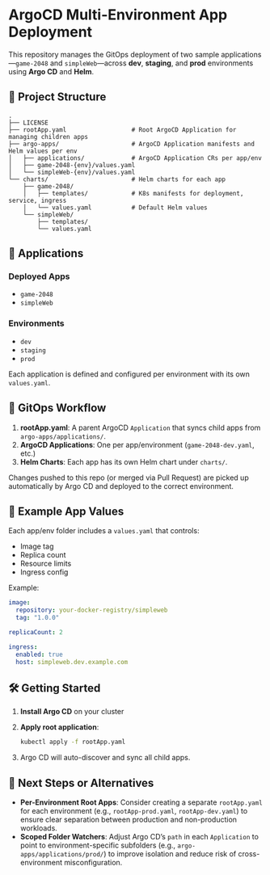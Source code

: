 # ArgoCD Multi-Environment App Deployment

This repository manages the GitOps deployment of two sample applications—`game-2048` and `simpleWeb`—across **dev**, **staging**, and **prod** environments using **Argo CD** and **Helm**.

## 📁 Project Structure

```
.
├── LICENSE
├── rootApp.yaml                  # Root ArgoCD Application for managing children apps
├── argo-apps/                    # ArgoCD Application manifests and Helm values per env
│   ├── applications/             # ArgoCD Application CRs per app/env
│   ├── game-2048-{env}/values.yaml
│   └── simpleWeb-{env}/values.yaml
└── charts/                       # Helm charts for each app
    ├── game-2048/
    │   ├── templates/            # K8s manifests for deployment, service, ingress
    │   └── values.yaml           # Default Helm values
    └── simpleWeb/
        ├── templates/
        └── values.yaml
```

## 🚀 Applications

### Deployed Apps

* `game-2048`
* `simpleWeb`

### Environments

* `dev`
* `staging`
* `prod`

Each application is defined and configured per environment with its own `values.yaml`.

## 🔁 GitOps Workflow

1. **rootApp.yaml**: A parent ArgoCD `Application` that syncs child apps from `argo-apps/applications/`.
2. **ArgoCD Applications**: One per app/environment (`game-2048-dev.yaml`, etc.)
3. **Helm Charts**: Each app has its own Helm chart under `charts/`.

Changes pushed to this repo (or merged via Pull Request) are picked up automatically by Argo CD and deployed to the correct environment.

## 🧪 Example App Values

Each app/env folder includes a `values.yaml` that controls:

* Image tag
* Replica count
* Resource limits
* Ingress config

Example:

```yaml
image:
  repository: your-docker-registry/simpleweb
  tag: "1.0.0"

replicaCount: 2

ingress:
  enabled: true
  host: simpleweb.dev.example.com
```

## 🛠️ Getting Started

1. **Install Argo CD** on your cluster
2. **Apply root application**:

   ```bash
   kubectl apply -f rootApp.yaml
   ```
3. Argo CD will auto-discover and sync all child apps.

## 🔄 Next Steps or Alternatives

* **Per-Environment Root Apps**: Consider creating a separate `rootApp.yaml` for each environment (e.g., `rootApp-prod.yaml`, `rootApp-dev.yaml`) to ensure clear separation between production and non-production workloads.
* **Scoped Folder Watchers**: Adjust Argo CD’s `path` in each `Application` to point to environment-specific subfolders (e.g., `argo-apps/applications/prod/`) to improve isolation and reduce risk of cross-environment misconfiguration.
